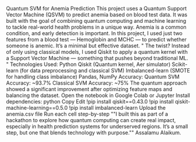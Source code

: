 Quantum SVM for Anemia Prediction
This project uses a Quantum Support Vector Machine (QSVM) to predict anemia based on blood test data. It was built with the goal of combining quantum computing and machine learning to tackle real-world health problems in a unique way.
Anemia is a common condition, and early detection is important. In this project, I used just two features from a blood test — Hemoglobin and MCHC — to predict whether someone is anemic. It’s a minimal but effective dataset.
"
The twist? Instead of only using classical models, I used Qiskit to apply a quantum kernel with a Support Vector Machine — something that pushes beyond traditional ML.
"
Technologies Used:
Python
Qiskit (Quantum kernel, Aer simulator)
Scikit-learn (for data preprocessing and classical SVM)
Imbalanced-learn (SMOTE for handling class imbalance)
Pandas, NumPy
Accuracy:
Quantum SVM Accuracy: ~93.7%
Classical SVM Accuracy: ~75%
The quantum approach showed a significant improvement after optimizing feature maps and balancing the dataset.
Open the notebook in Google Colab or Jupyter
Install dependencies:
python
Copy
Edit
!pip install qiskit==0.43.0
!pip install qiskit-machine-learning==0.5.0
!pip install imbalanced-learn
Upload the anemia.csv file
Run each cell step-by-step
""I built this as part of a hackathon to explore how quantum computing can create real impact, especially in health prediction systems for underserved regions. It’s a small step, but one that blends technology with purpose.""
Assalamu Alaikum.
